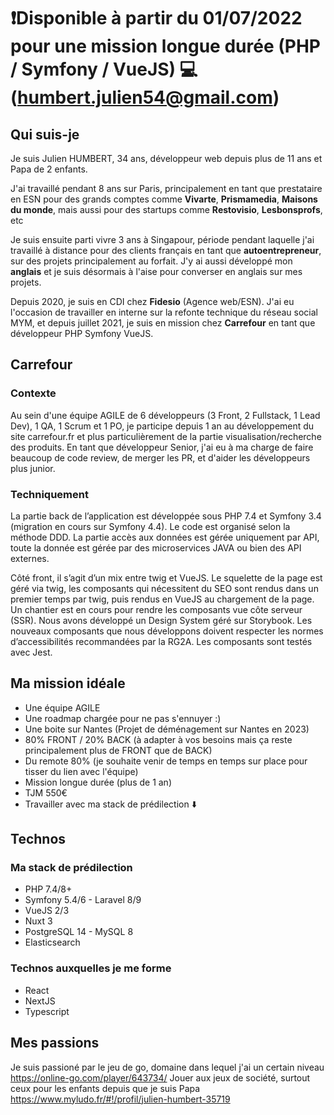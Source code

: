 # ❗️Disponible à partir du 01/07/2022 pour une mission longue durée (PHP / Symfony / VueJS) 💻 (humbert.julien54@gmail.com)

## Qui suis-je

Je suis Julien HUMBERT, 34 ans, développeur web depuis plus de 11 ans et Papa de 2 enfants.

J'ai travaillé pendant 8 ans sur Paris, principalement en tant que prestataire en ESN pour des grands comptes comme **Vivarte**, **Prismamedia**, **Maisons du monde**, mais aussi pour des startups comme **Restovisio**, **Lesbonsprofs**, etc

Je suis ensuite parti vivre 3 ans à Singapour, période pendant laquelle j'ai travaillé à distance pour des clients français en tant que **autoentrepreneur**, sur des projets principalement au forfait. J'y ai aussi développé mon **anglais** et je suis désormais à l'aise pour converser en anglais sur mes projets.

Depuis 2020, je suis en CDI chez **Fidesio** (Agence web/ESN). J'ai eu l'occasion de travailler en interne sur la refonte technique du réseau social MYM, et depuis juillet 2021, je suis en mission chez **Carrefour** en tant que développeur PHP Symfony VueJS.

## Carrefour

### Contexte

Au sein d'une équipe AGILE de 6 développeurs (3 Front, 2 Fullstack, 1 Lead Dev), 1 QA, 1 Scrum et 1 PO, je participe depuis 1 an au développement du site carrefour.fr et plus particulièrement de la partie visualisation/recherche des produits.
En tant que développeur Senior, j'ai eu à ma charge de faire beaucoup de code review, de merger les PR, et d'aider les développeurs plus junior.

### Techniquement

La partie back de l’application est développée sous PHP 7.4 et Symfony 3.4 (migration en cours sur Symfony 4.4). Le code est organisé selon la méthode DDD. La partie accès aux données est gérée uniquement par API, toute la donnée est gérée par des microservices JAVA ou bien des API externes.

Côté front, il s’agit d’un mix entre twig et VueJS. Le squelette de la page est géré via twig, les composants qui nécessitent du SEO sont rendus dans un premier temps par twig, puis rendus en VueJS au chargement de la page. Un chantier est en cours pour rendre les composants vue côte serveur (SSR).
Nous avons développé un Design System géré sur Storybook. Les nouveaux composants que nous développons doivent respecter les normes d’accessibilités recommandées par la RG2A.
Les composants sont testés avec Jest.

## Ma mission idéale

- Une équipe AGILE
- Une roadmap chargée pour ne pas s'ennuyer :)
- Une boite sur Nantes (Projet de déménagement sur Nantes en 2023)
- 80% FRONT / 20% BACK (à adapter à vos besoins mais ça reste principalement plus de FRONT que de BACK)
- Du remote 80% (je souhaite venir de temps en temps sur place pour tisser du lien avec l'équipe)
- Mission longue durée (plus de 1 an)
- TJM 550€
- Travailler avec ma stack de prédilection ⬇️

## Technos

### Ma stack de prédilection

- PHP 7.4/8+
- Symfony 5.4/6 - Laravel 8/9
- VueJS 2/3
- Nuxt 3
- PostgreSQL 14 - MySQL 8
- Elasticsearch

### Technos auxquelles je me forme

- React
- NextJS
- Typescript

## Mes passions

Je suis passioné par le jeu de go, domaine dans lequel j'ai un certain niveau https://online-go.com/player/643734/
Jouer aux jeux de société, surtout ceux pour les enfants depuis que je suis Papa https://www.myludo.fr/#!/profil/julien-humbert-35719
